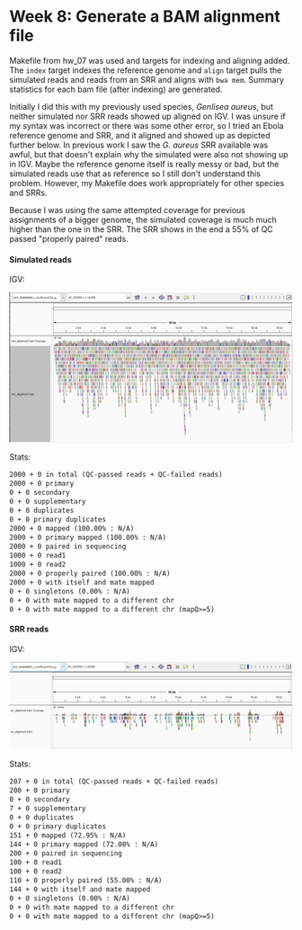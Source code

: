# Week 8: Generate a BAM alignment file


Makefile from hw_07 was used and targets for indexing and aligning added. The ```index``` target indexes the reference genome and ```align``` target pulls the simulated reads and reads from an SRR and aligns with ```bwa mem```. Summary statistics for each bam file (after indexing) are generated. 

Initially I did this with my previously used species, *Genlisea aureus*, but neither simulated nor SRR reads showed up aligned on IGV. I was unsure if my syntax was incorrect or there was some other error, so I tried an Ebola reference genome and SRR, and it aligned and showed up as depicted further below. In previous work I saw the *G. aureus* SRR available was awful, but that doesn't explain why the simulated were also not showing up in IGV. Maybe the reference genome itself is really messy or bad, but the simulated reads use that as reference so I still don't understand this problem. However, my Makefile does work appropriately for other species and SRRs. 

Because I was using the same attempted coverage for previous assignments of a bigger genome, the simulated coverage is much much higher than the one in the SRR. The SRR shows in the end a 55% of QC passed "properly paired" reads. 

#### Simulated reads

IGV: 

![](screenshots/sim_alignments.PNG)

Stats: 

```
2000 + 0 in total (QC-passed reads + QC-failed reads)
2000 + 0 primary
0 + 0 secondary
0 + 0 supplementary
0 + 0 duplicates
0 + 0 primary duplicates
2000 + 0 mapped (100.00% : N/A)
2000 + 0 primary mapped (100.00% : N/A)
2000 + 0 paired in sequencing
1000 + 0 read1
1000 + 0 read2
2000 + 0 properly paired (100.00% : N/A)
2000 + 0 with itself and mate mapped
0 + 0 singletons (0.00% : N/A)
0 + 0 with mate mapped to a different chr
0 + 0 with mate mapped to a different chr (mapQ>=5)
```
#### SRR reads

IGV: 

![](screenshots/srr_alignments.PNG)

Stats: 

```
207 + 0 in total (QC-passed reads + QC-failed reads)
200 + 0 primary
0 + 0 secondary
7 + 0 supplementary
0 + 0 duplicates
0 + 0 primary duplicates
151 + 0 mapped (72.95% : N/A)
144 + 0 primary mapped (72.00% : N/A)
200 + 0 paired in sequencing
100 + 0 read1
100 + 0 read2
110 + 0 properly paired (55.00% : N/A)
144 + 0 with itself and mate mapped
0 + 0 singletons (0.00% : N/A)
0 + 0 with mate mapped to a different chr
0 + 0 with mate mapped to a different chr (mapQ>=5)
```

